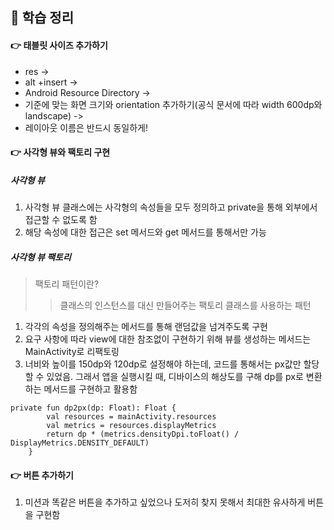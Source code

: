 ## 👀 학습 정리

#### 👉 태블릿 사이즈 추가하기

- res ->
- alt +insert ->
- Android Resource Directory ->
- 기준에 맞는 화면 크기와 orientation 추가하기(공식 문서에 따라 width 600dp와 landscape) ->
- 레이아웃 이름은 반드시 동일하게!

#### 👉 사각형 뷰와 팩토리 구현

##### 사각형 뷰

1. 사각형 뷰 클래스에는 사각형의 속성들을 모두 정의하고 private을 통해 외부에서 접근할 수 없도록 함
2. 해당 속성에 대한 접근은 set 메서드와 get 메서드를 통해서만 가능

##### 사각형 뷰 팩토리

> 팩토리 패턴이란?
>> 클래스의 인스턴스를 대신 만들어주는 팩토리 클래스를 사용하는 패턴

1. 각각의 속성을 정의해주는 메서드를 통해 랜덤값을 넘겨주도록 구현
2. 요구 사항에 따라 view에 대한 참조없이 구현하기 위해 뷰를 생성하는 메서드는 MainActivity로 리팩토링
3. 너비와 높이를 150dp와 120dp로 설정해야 하는데, 코드를 통해서는 px값만 할당할 수 있었음. 그래서 앱을 실행시킬 때, 디바이스의 해상도를 구해 dp를 px로
   변환하는 메서드를 구현하고 활용함

```
private fun dp2px(dp: Float): Float {
        val resources = mainActivity.resources
        val metrics = resources.displayMetrics
        return dp * (metrics.densityDpi.toFloat() / DisplayMetrics.DENSITY_DEFAULT)
    }
```

#### 👉 버튼 추가하기

1. 미션과 똑같은 버튼을 추가하고 싶었으나 도저히 찾지 못해서 최대한 유사하게 버튼을 구현함
